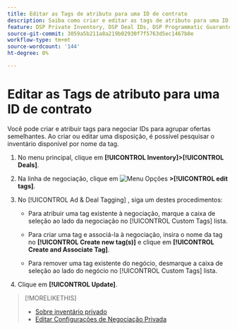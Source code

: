 ```yaml
---
title: Editar as Tags de atributo para uma ID de contrato
description: Saiba como criar e editar as tags de atributo para uma ID de negócio.
feature: DSP Private Inventory, DSP Deal IDs, DSP Programmatic Guaranteed Deals
source-git-commit: 3059a5b211a8a219b02930f7f5763d5ec1467b8e
workflow-type: tm+mt
source-wordcount: '144'
ht-degree: 0%

---
```


# Editar as Tags de atributo para uma ID de contrato

Você pode criar e atribuir tags para negociar IDs para agrupar ofertas semelhantes. Ao criar ou editar uma disposição, é possível pesquisar o inventário disponível por nome da tag.

1. No menu principal, clique em **[!UICONTROL Inventory]>[!UICONTROL Deals]**.

1. Na linha de negociação, clique em ![Menu Opções](/help/dsp/assets/options-menu.png) **>[!UICONTROL edit tags]**.

1. No [!UICONTROL Ad & Deal Tagging] , siga um destes procedimentos:

   * Para atribuir uma tag existente à negociação, marque a caixa de seleção ao lado da negociação no [!UICONTROL Custom Tags] lista.

   * Para criar uma tag e associá-la à negociação, insira o nome da tag no **[!UICONTROL Create new tag(s)]** e clique em **[!UICONTROL Create and Associate Tag]**.

   * Para remover uma tag existente do negócio, desmarque a caixa de seleção ao lado do negócio no [!UICONTROL Custom Tags] lista.

1. Clique em **[!UICONTROL Update]**.

>[!MORELIKETHIS]
>
>* [Sobre inventário privado](private-inventory-about.md)
>* [Editar Configurações de Negociação Privada](/help/dsp/inventory/deal-id-edit.md)

